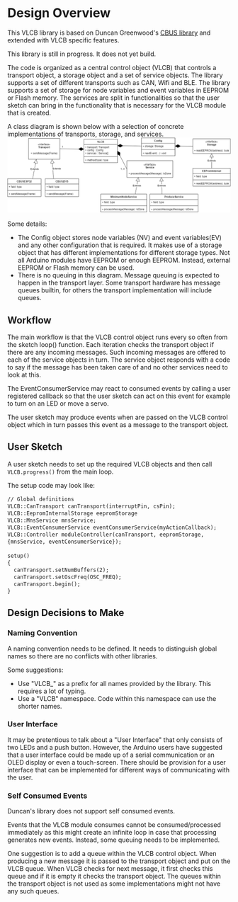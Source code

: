 # Design Overview

This VLCB library is based on Duncan Greenwood's [CBUS library](https://github.com/MERG-DEV/CBUS)
and extended with VLCB specific features.

This library is still in progress. It does not yet build.

The code is organized as a central control object (VLCB) that controls a transport object, 
a storage object and a set of service objects.
The library supports a set of different transports such as CAN, Wifi and BLE.
The library supports a set of storage for node variables and event variables in EEPROM or Flash memory.
The services are split in functionalities so that the user sketch can bring in the functionality
that is necessary for the VLCB module that is created.

A class diagram is shown below with a selection of concrete implementations of transports, storage, 
and services.
![Class Diagram](VLCBArduino.drawio.png)

Some details:
* The Config object stores node variables (NV) and event variables(EV) and any other configuration
  that is required. It makes use of a storage object that has different implementations for different
  storage types. Not all Arduino modules have EEPROM or enough EEPROM. Instead, external EEPROM or
  Flash memory can be used.
* There is no queuing in this diagram. Message queuing is expected to happen in the transport layer.
  Some transport hardware has message queues builtin, for others the transport implementation
  will include queues.

## Workflow
The main workflow is that the VLCB control object runs every so often from the sketch loop() function.
Each iteration checks the transport object if there are any incoming messages. 
Such incoming messages are offered to each of the service objects in turn.
The service object responds with a code to say if the message has been taken care of and no other
services need to look at this.

The EventConsumerService may react to consumed events by calling a user registered callback so that
the user sketch can act on this event for example to turn on an LED or move a servo.

The user sketch may produce events when are passed on the VLCB control object which in turn passes 
this event as a message to the transport object.

## User Sketch

A user sketch needs to set up the required VLCB objects and then call ```VLCB.progress()``` from 
the main loop.

The setup code may look like:
```
// Global definitions
VLCB::CanTransport canTransport(interruptPin, csPin); 
VLCB::EepromInternalStorage eepromStorage
VLCB::MnsService mnsService;
VLCB::EventConsumerService eventConsumerService(myActionCallback);
VLCB::Controller moduleController(canTransport, eepromStorage, {mnsService, eventConsumerService});

setup()
{
  canTransport.setNumBuffers(2);
  canTransport.setOscFreq(OSC_FREQ);
  canTransport.begin();
}
```

## Design Decisions to Make

### Naming Convention
A naming convention needs to be defined. 
It needs to distinguish global names so there are no conflicts with other libraries.

Some suggestions:
* Use "VLCB_" as a prefix for all names provided by the library. This requires a lot of typing.
* Use a "VLCB" namespace. Code within this namespace can use the shorter names.

### User Interface
It may be pretentious to talk about a "User Interface" that only consists of two LEDs and a push button.
However, the Arduino users have suggested that a user interface could be made up of a serial 
communication or an OLED display or even a touch-screen.
There should be provision for a user interface that can be implemented for different ways of
communicating with the user.

### Self Consumed Events
Duncan's library does not support self consumed events. 

Events that the VLCB module consumes cannot be consumed/processed immediately as this might 
create an infinite loop in case that processing generates new events.
Instead, some queuing needs to be implemented. 

One suggestion is to add a queue within the VLCB control object.
When producing a new message it is passed to the transport object and put on the VLCB queue. 
When VLCB checks for next message, it first checks this queue and if it is empty it checks 
the transport object. 
The queues within the transport object is not used as some implementations might not have 
any such queues.